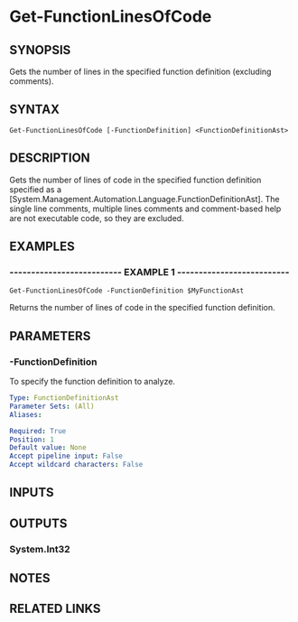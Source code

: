 # Get-FunctionLinesOfCode

## SYNOPSIS
Gets the number of lines in the specified function definition (excluding comments).

## SYNTAX

```
Get-FunctionLinesOfCode [-FunctionDefinition] <FunctionDefinitionAst>
```

## DESCRIPTION
Gets the number of lines of code in the specified function definition specified as a \[System.Management.Automation.Language.FunctionDefinitionAst\].
The single line comments, multiple lines comments and comment-based help are not executable code, so they are excluded.

## EXAMPLES

### -------------------------- EXAMPLE 1 --------------------------
```
Get-FunctionLinesOfCode -FunctionDefinition $MyFunctionAst
```

Returns the number of lines of code in the specified function definition.

## PARAMETERS

### -FunctionDefinition
To specify the function definition to analyze.

```yaml
Type: FunctionDefinitionAst
Parameter Sets: (All)
Aliases: 

Required: True
Position: 1
Default value: None
Accept pipeline input: False
Accept wildcard characters: False
```

## INPUTS

## OUTPUTS

### System.Int32

## NOTES

## RELATED LINKS

